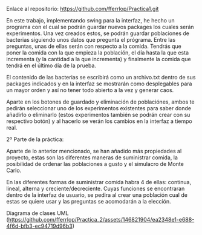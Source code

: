Enlace al repositorio:  https://github.com/fferrlop/Practica1.git


En este trabajo, implementando swing para la interfaz, he hecho un programa con el cual se podrán guardar nuevos packages los cuales serán experimentos. 
Una vez creados estos, se podrán guardar poblaciones de bacterias siguiendo unos datos que pregunta el prógrama.
Entre las preguntas, unas de ellas serán con respecto a la comida. Tendrás que poner la comida con la que empieza la población, el día hasta la que esta incrementa (y la cantidad a la que incrementa) y finalmente la comida que tendrá en el último día de la prueba.

El contenido de las bacterias se escribirá como un archivo.txt dentro de sus packages indicados y en la interfaz se mostrarán como desplegables para un mayor orden y así no tener todo abierto a la vez y generar caos.

Aparte en los botones de guardado y eliminación de poblaciónes, ambos te pedirán seleccionar uno de los experimentos existentes para saber donde añadirlo o eliminarlo (estos experimentos también se podrán crear con su respectivo botón) y al hacerlo se verán los cambios en la interfaz a tiempo real.

2º Parte de la práctica:

Aparte de lo anterior mencionado, se han añadido más propiedades al proyecto, estas son las diferentes maneras de suministrar comida, la posibilidad de ordenar las poblaciones a gusto y el simulacro de Monte Carlo.

En las diferentes formas de suministrar comida habra 4 de ellas: continua, lineal, alterna y creciente/decreciente. Cuyas funciones se encontraran dentro de la interfaz de usuario, se pedira al crear una población cual de estas se quiere usar y las preguntas se acomodarán a la elección.







Diagrama de clases UML (https://github.com/fferrlop/Practica_2/assets/146821904/ea2348e1-e688-4f6d-bfb3-ec94719d96b3)


